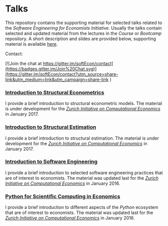 # Talks

This repository contains the supporting material for selected talks related to the *Software Engineering for Economists Initiative*. Usually the talks contain selected and updated material from the lectures in the *Course* or *Bootcamp* repository. A short description and slides are provided below, supporting material is available [here](https://softecon.gitbooks.io/guide/content/talks.html).

Contact:

[![Join the chat at https://gitter.im/softEcon/contact](https://badges.gitter.im/Join%20Chat.svg)](https://gitter.im/softEcon/contact?utm_source=share-link&utm_medium=link&utm_campaign=share-link
)

### [Introduction to Structural Econometrics](http://nbviewer.jupyter.org/format/slides/github/softEcon/talks/blob/master/intro_structural_econometrics/talk.ipynb#/)

I provide a brief introduction to structural econometric models. The material is under development for the [*Zurich Initiative on Computational Economics*](http://www.zccfe.uzh.ch/en/zice17/announcement.html) in January 2017.

### [Introduction to Structural Estimation](http://nbviewer.jupyter.org/format/slides/github/softEcon/talks/blob/master/intro_structural_estimation/talk.ipynb#/)

I provide a brief introduction to structural estimation. The material is under development for the [*Zurich Initiative on Computational Economics*](http://www.zccfe.uzh.ch/en/zice17/announcement.html) in January 2017.

### [Introduction to Software Engineering](http://nbviewer.jupyter.org/format/slides/github/softEcon/talks/blob/master/intro_software_engineering/talk.ipynb)

I provide a brief introduction to selected software engineering practices that are of interest to economists. The material was updated last for the [*Zurich Initiative on Computational Economics*](http://www.zccfe.uzh.ch/en/pastevents/zice16/announcement.html) in January 2016.

### [Python for Scientific Computing in Economics](http://nbviewer.jupyter.org/format/slides/github/softEcon/talks/blob/master/intro_scientific_python/talk.ipynb)

I provide a brief introduction to different aspects of the *Python* ecosystem that are of interest to economists. The material was updated last for the [*Zurich Initiative on Computational Economics*](http://www.zccfe.uzh.ch/en/pastevents/zice16/announcement.html) in January 2016.

